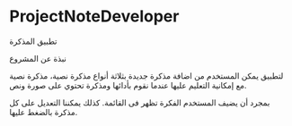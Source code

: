 # ProjectNoteDeveloper
تطبيق المذكرة

نبذة عن المشروع 

لتطبيق يمكن المستخدم من اضافة مذكرة جديدة بثلاثة أنواع مذكرة نصية، مذكرة نصية مع إمكانية التعليم عليها عندما نقوم بأدائها ومذكرة تحتوي على صورة ونص.

بمجرد أن يضيف المستخدم الفكرة تظهر فى القائمة. كذلك يمكننا التعديل على كل مذكرة بالضغط عليها.
